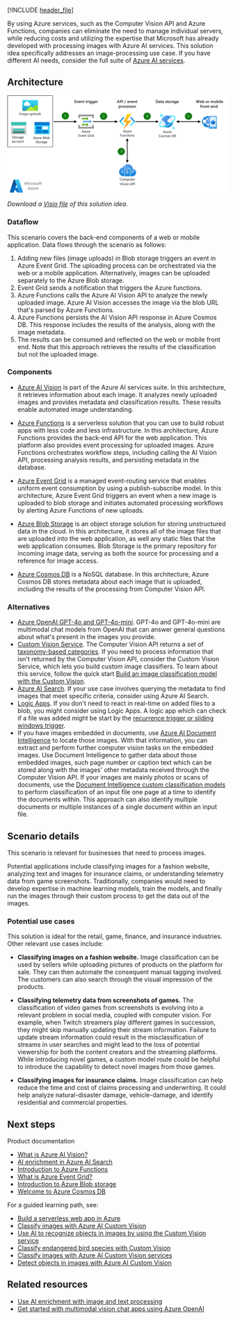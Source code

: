 [!INCLUDE [header_file](../../../includes/sol-idea-header.md)]

By using Azure services, such as the Computer Vision API and Azure Functions, companies can eliminate the need to manage individual servers, while reducing costs and utilizing the expertise that Microsoft has already developed with processing images with Azure AI services. This solution idea specifically addresses an image-processing use case. If you have different AI needs, consider the full suite of [Azure AI services](/azure/ai-services/what-are-ai-services).

## Architecture

![Diagram of an architecture for used for image classification tasks.][architecture]

*Download a [Visio file][visio-download] of this solution idea.*

### Dataflow

This scenario covers the back-end components of a web or mobile application. Data flows through the scenario as follows:

1. Adding new files (image uploads) in Blob storage triggers an event in Azure Event Grid. The uploading process can be orchestrated via the web or a mobile application. Alternatively, images can be uploaded separately to the Azure Blob storage.
2. Event Grid sends a notification that triggers the Azure functions.
3. Azure Functions calls the Azure AI Vision API to analyze the newly uploaded image. Azure AI Vision accesses the image via the blob URL that's parsed by Azure Functions.
4. Azure Functions persists the AI Vision API response in Azure Cosmos DB. This response includes the results of the analysis, along with the image metadata.
5. The results can be consumed and reflected on the web or mobile front end. Note that this approach retrieves the results of the classification but not the uploaded image.

### Components

- [Azure AI Vision](/azure/ai-services/computer-vision/overview) is part of the Azure AI services suite. In this architecture, it retrieves information about each image. It analyzes newly uploaded images and provides metadata and classification results. These results enable automated image understanding.

- [Azure Functions](/azure/well-architected/service-guides/azure-functions) is a serverless solution that you can use to build robust apps with less code and less infrastructure. In this architecture, Azure Functions provides the back-end API for the web application. This platform also provides event processing for uploaded images. Azure Functions orchestrates workflow steps, including calling the AI Vision API, processing analysis results, and persisting metadata in the database.

- [Azure Event Grid](/azure/well-architected/service-guides/event-grid/reliability) is a managed event-routing service that enables uniform event consumption by using a publish-subscribe model. In this architecture, Azure Event Grid triggers an event when a new image is uploaded to blob storage and initiates automated processing workflows by alerting Azure Functions of new uploads.

- [Azure Blob Storage](/azure/well-architected/service-guides/azure-blob-storage) is an object storage solution for storing unstructured data in the cloud. In this architecture, it stores all of the image files that are uploaded into the web application, as well any static files that the web application consumes. Blob Storage is the primary repository for incoming image data, serving as both the source for processing and a reference for image access.

- [Azure Cosmos DB](/azure/well-architected/service-guides/cosmos-db) is a NoSQL database. In this architecture, Azure Cosmos DB stores metadata about each image that is uploaded, including the results of the processing from Computer Vision API.

### Alternatives

- [Azure OpenAI GPT-4o and GPT-4o-mini](/azure/ai-services/openai/concepts/gpt-with-vision). GPT-4o and GPT-4o-mini are multimodal chat models from OpenAI that can answer general questions about what's present in the images you provide.
- [Custom Vision Service](/azure/ai-services/custom-vision-service/overview). The Computer Vision API returns a set of [taxonomy-based categories][cv-categories]. If you need to process information that isn't returned by the Computer Vision API, consider the Custom Vision Service, which lets you build custom image classifiers. To learn about this service, follow the quick start [Build an image classification model with the Custom Vision](/azure/ai-services/custom-vision-service/getting-started-build-a-classifier).
- [Azure AI Search](/azure/search/search-what-is-azure-search). If your use case involves querying the metadata to find images that meet specific criteria, consider using Azure AI Search.
- [Logic Apps](https://azure.microsoft.com/services/logic-apps). If you don't need to react in real-time on added files to a blob, you might consider using Logic Apps. A logic app which can check if a file was added might be start by the [recurrence trigger or sliding windows trigger](/azure/logic-apps/concepts-schedule-automated-recurring-tasks-workflows).
- If you have images embedded in documents, use [Azure AI Document Intelligence](/azure/ai-services/document-intelligence/concept-layout#figures) to locate those images. With that information, you can extract and perform further computer vision tasks on the embedded images. Use Document Intelligence to gather data about those embedded images, such page number or caption text which can be stored along with the images' other metadata received through the Computer Vision API. If your images are mainly photos or scans of documents, use the [Document Intelligence custom classification models](/azure/ai-services/document-intelligence/train/custom-classifier?view=doc-intel-4.0.0) to perform classification of an input file one page at a time to identify the documents within. This approach can also identify multiple documents or multiple instances of a single document within an input file.

## Scenario details

This scenario is relevant for businesses that need to process images.

Potential applications include classifying images for a fashion website, analyzing text and images for insurance claims, or understanding telemetry data from game screenshots. Traditionally, companies would need to develop expertise in machine learning models, train the models, and finally run the images through their custom process to get the data out of the images.

### Potential use cases

This solution is ideal for the retail, game, finance, and insurance industries. Other relevant use cases include:

- **Classifying images on a fashion website.** Image classification can be used by sellers while uploading pictures of products on the platform for sale. They can then automate the consequent manual tagging involved. The customers can also search through the visual impression of the products.

- **Classifying telemetry data from screenshots of games.** The classification of video games from screenshots is evolving into a relevant problem in social media, coupled with computer vision. For example, when Twitch streamers play different games in succession, they might skip manually updating their stream information. Failure to update stream information could result in the misclassification of streams in user searches and might lead to the loss of potential viewership for both the content creators and the streaming platforms. While introducing novel games, a custom model route could be helpful to introduce the capability to detect novel images from those games.

- **Classifying images for insurance claims.** Image classification can help reduce the time and cost of claims processing and underwriting. It could help analyze natural-disaster damage, vehicle-damage, and identify residential and commercial properties.

## Next steps

Product documentation

- [What is Azure AI Vision?](/azure/ai-services/computer-vision/overview)
- [AI enrichment in Azure AI Search](/azure/search/cognitive-search-concept-intro)
- [Introduction to Azure Functions](/azure/azure-functions/functions-overview)
- [What is Azure Event Grid?](/azure/event-grid/overview)
- [Introduction to Azure Blob storage](/azure/storage/blobs/storage-blobs-introduction)
- [Welcome to Azure Cosmos DB](/azure/cosmos-db/introduction)

For a guided learning path, see:

- [Build a serverless web app in Azure][serverless]
- [Classify images with Azure AI Custom Vision](/training/modules/classify-images-custom-vision/)
- [Use AI to recognize objects in images by using the Custom Vision service](/training/modules/train-custom-vision-ai/)
- [Classify endangered bird species with Custom Vision](/training/modules/cv-classify-bird-species/)
- [Classify images with Azure AI Custom Vision services](/training/modules/classify-images/)
- [Detect objects in images with Azure AI Custom Vision](/training/modules/detect-objects-images-custom-vision/)

## Related resources

- [Use AI enrichment with image and text processing](../../solution-ideas/articles/ai-search-skillsets.yml)
- [Get started with multimodal vision chat apps using Azure OpenAI](/azure/developer/ai/get-started-app-chat-vision?tabs=github-codespaces)

<!-- links -->
[architecture]: _images/architecture-intelligent-apps-image-processing.png
[serverless]: /training/paths/create-serverless-applications/
[cv-categories]: /azure/ai-services/computer-vision/category-taxonomy
[visio-download]: https://arch-center.azureedge.net/architecture-image-classification-on-azure.vsdx
